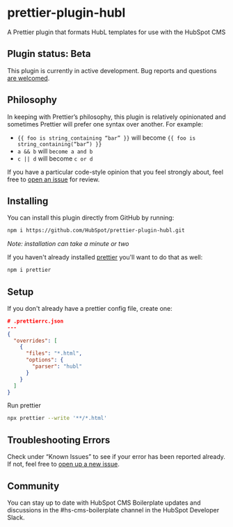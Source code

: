 # prettier-plugin-hubl

A Prettier plugin that formats HubL templates for use with the HubSpot CMS

## Plugin status: Beta

This plugin is currently in active development. Bug reports and questions [are welcomed](https://github.com/HubSpot/prettier-plugin-hubl/issues).

## Philosophy
In keeping with Prettier’s philosophy, this plugin is relatively opinionated and sometimes Prettier will prefer one syntax over another. For example:

- `{{ foo is string_containing “bar” }}` will become `{{ foo is string_containing(“bar”) }}`
- `a && b` will `become a and b`
- `c || d` will become `c or d`

If you have a particular code-style opinion that you feel strongly about, feel free to [open an issue](https://github.com/HubSpot/prettier-plugin-hubl/issues/new) for review.

## Installing

You can install this plugin directly from GitHub by running:

```bash
npm i https://github.com/HubSpot/prettier-plugin-hubl.git
```
_Note: installation can take a minute or two_

If you haven't already installed [prettier](https://prettier.io) you'll want to do that as well:
```bash
npm i prettier
```

## Setup

If you don't already have a prettier config file, create one:
```json
# .prettierrc.json
---
{
  "overrides": [
    {
      "files": "*.html",
      "options": {
        "parser": "hubl"
      }
    }
  ]
}


```

Run prettier
```bash 
npx prettier --write '**/*.html'
```

## Troubleshooting Errors
Check under “Known Issues” to see if your error has been reported already. If not, feel free to [open up a new issue](https://github.com/HubSpot/prettier-plugin-hubl/issues/new).

## Community
You can stay up to date with HubSpot CMS Boilerplate updates and discussions in the #hs-cms-boilerplate channel in the HubSpot Developer Slack.
